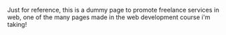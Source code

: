 Just for reference, this is a dummy page to promote freelance services in web, one of the many pages made in the web development course i'm taking!
